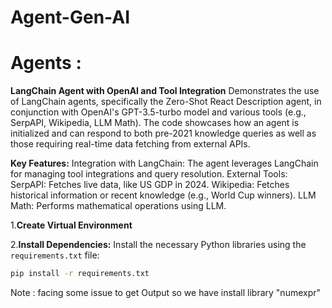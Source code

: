 # Agent-Gen-AI

# Agents :

**LangChain Agent with OpenAI and Tool Integration**
Demonstrates the use of LangChain agents, specifically the Zero-Shot React Description agent, in conjunction with OpenAI's GPT-3.5-turbo model and various tools (e.g., SerpAPI, Wikipedia, LLM Math). The code showcases how an agent is initialized and can respond to both pre-2021 knowledge queries as well as those requiring real-time data fetching from external APIs.

**Key Features:**
Integration with LangChain: The agent leverages LangChain for managing tool integrations and query resolution.
External Tools:
SerpAPI: Fetches live data, like US GDP in 2024.
Wikipedia: Fetches historical information or recent knowledge (e.g., World Cup winners).
LLM Math: Performs mathematical operations using LLM.


1.**Create Virtual Environment**

2.**Install Dependencies:**
   Install the necessary Python libraries using the `requirements.txt` file:
   ```bash
   pip install -r requirements.txt
   ```
   
   Note : facing some issue to get Output so we have install library "numexpr"